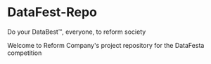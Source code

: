 # DataFest-Repo
Do your DataBest™, everyone, to reform society

Welcome to Reform Company's project repository for the DataFesta competition

